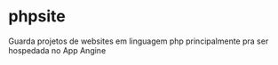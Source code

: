 # phpsite
Guarda projetos de websites em linguagem php principalmente pra ser hospedada no App Angine
